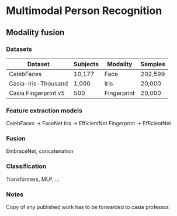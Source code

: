 # Multimodal Person Recognition


## Modality fusion 

### Datasets
| Dataset               | Subjects | Modality    | Samples   |
|------------------------|----------|-------------|-----------|
| CelebFaces            | 10,177   | Face        | 202,599   |
| Casia-Iris-Thousand   | 1,000    | Iris        | 20,000    |
| Casia Fingerprint v5  | 500      | Fingerprint | 20,000    |



### Feature extraction models

CelebFaces -> FaceNet
Iris -> EfficientNet
Fingerprint -> EfficientNet

### Fusion
EmbraceNet, concatenation

### Classification
Transformers, MLP, ...



### Notes
Copy of any published work has to be forwarded to casia professor.

